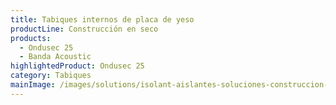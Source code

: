 ```yaml
---
title: Tabiques internos de placa de yeso
productLine: Construcción en seco
products:
  - Ondusec 25
  - Banda Acoustic
highlightedProduct: Ondusec 25
category: Tabiques
mainImage: /images/solutions/isolant-aislantes-soluciones-construccion-en-seco-encabezado.jpg
---
```

